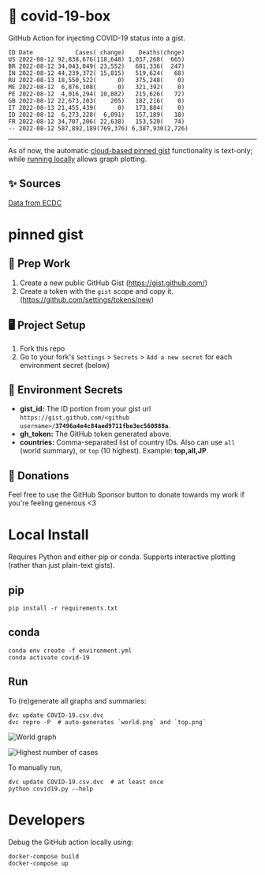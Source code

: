 # 🏥 covid-19-box

GitHub Action for injecting COVID-19 status into a gist.

```
ID Date            Cases( change)    Deaths(chnge)
US 2022-08-12 92,838,676(118,648) 1,037,268(  665)
BR 2022-08-12 34,043,049( 23,552)   681,336(  247)
IN 2022-08-12 44,239,372( 15,815)   519,624(   68)
RU 2022-08-13 18,550,522(      0)   375,248(    0)
ME 2022-08-12  6,876,108(      0)   321,392(    0)
PE 2022-08-12  4,016,294( 10,882)   215,626(   72)
GB 2022-08-12 22,673,203(    205)   182,216(    0)
IT 2022-08-13 21,455,439(      0)   173,884(    0)
ID 2022-08-12  6,273,228(  6,091)   157,189(   18)
FR 2022-08-12 34,707,206( 22,638)   153,520(   74)
-- 2022-08-12 587,892,189(769,376) 6,387,930(2,726)
```

---

As of now, the automatic [cloud-based pinned gist](#pinned-gist) functionality is text-only;
while [running locally](#local-install) allows graph plotting.

## ✨ Sources

[Data from ECDC](https://www.ecdc.europa.eu/en/publications-data/download-todays-data-geographic-distribution-covid-19-cases-worldwide)

# pinned gist

## 🎒 Prep Work
1. Create a new public GitHub Gist (https://gist.github.com/)
1. Create a token with the `gist` scope and copy it. (https://github.com/settings/tokens/new)

## 🖥 Project Setup
1. Fork this repo
1. Go to your fork's `Settings` > `Secrets` > `Add a new secret` for each environment secret (below)

## 🤫 Environment Secrets
- **gist_id:** The ID portion from your gist url `https://gist.github.com/<github username>/`**`37496a4e4c84aed9711fbe3ec560888a`**.
- **gh_token:** The GitHub token generated above.
- **countries:** Comma-separated list of country IDs. Also can use `all` (world summary), or `top` (10 highest). Example: **top,all,JP**.

## 💸 Donations

Feel free to use the GitHub Sponsor button to donate towards my work if you're feeling generous <3

# Local Install

Requires Python and either pip or conda. Supports interactive plotting (rather than just plain-text gists).

## pip

```
pip install -r requirements.txt
```

## conda

```
conda env create -f environment.yml
conda activate covid-19
```

## Run

To (re)generate all graphs and summaries:

```
dvc update COVID-19.csv.dvc
dvc repro -P  # auto-generates `world.png` and `top.png`
```

![World graph](world.png)

![Highest number of cases](top.png)

To manually run,

```
dvc update COVID-19.csv.dvc  # at least once
python covid19.py --help
```

# Developers

Debug the GitHub action locally using:

```
docker-compose build
docker-compose up
```
